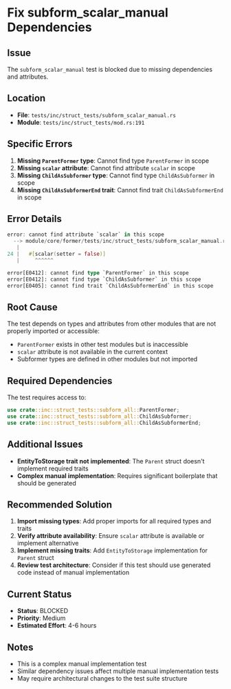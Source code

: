 # Fix subform_scalar_manual Dependencies

## Issue
The `subform_scalar_manual` test is blocked due to missing dependencies and attributes.

## Location
- **File**: `tests/inc/struct_tests/subform_scalar_manual.rs`
- **Module**: `tests/inc/struct_tests/mod.rs:191`

## Specific Errors
1. **Missing `ParentFormer` type**: Cannot find type `ParentFormer` in scope
2. **Missing `scalar` attribute**: Cannot find attribute `scalar` in scope
3. **Missing `ChildAsSubformer` type**: Cannot find type `ChildAsSubformer` in scope
4. **Missing `ChildAsSubformerEnd` trait**: Cannot find trait `ChildAsSubformerEnd` in scope

## Error Details
```rust
error: cannot find attribute `scalar` in this scope
  --> module/core/former/tests/inc/struct_tests/subform_scalar_manual.rs:24:5
   |
24 |   #[scalar(setter = false)]
   |     ^^^^^^

error[E0412]: cannot find type `ParentFormer` in this scope
error[E0412]: cannot find type `ChildAsSubformer` in this scope  
error[E0405]: cannot find trait `ChildAsSubformerEnd` in this scope
```

## Root Cause
The test depends on types and attributes from other modules that are not properly imported or accessible:
- `ParentFormer` exists in other test modules but is inaccessible
- `scalar` attribute is not available in the current context
- Subformer types are defined in other modules but not imported

## Required Dependencies
The test requires access to:
```rust
use crate::inc::struct_tests::subform_all::ParentFormer;
use crate::inc::struct_tests::subform_all::ChildAsSubformer;
use crate::inc::struct_tests::subform_all::ChildAsSubformerEnd;
```

## Additional Issues
- **EntityToStorage trait not implemented**: The `Parent` struct doesn't implement required traits
- **Complex manual implementation**: Requires significant boilerplate that should be generated

## Recommended Solution
1. **Import missing types**: Add proper imports for all required types and traits
2. **Verify attribute availability**: Ensure `scalar` attribute is available or implement alternative
3. **Implement missing traits**: Add `EntityToStorage` implementation for `Parent` struct
4. **Review test architecture**: Consider if this test should use generated code instead of manual implementation

## Current Status
- **Status**: BLOCKED
- **Priority**: Medium  
- **Estimated Effort**: 4-6 hours

## Notes
- This is a complex manual implementation test
- Similar dependency issues affect multiple manual implementation tests
- May require architectural changes to the test suite structure